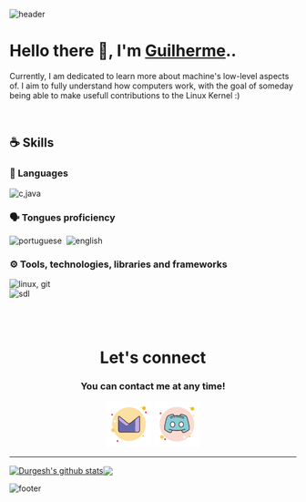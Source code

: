 ![header](https://capsule-render.vercel.app/api?type=waving&color=gradient&height=250&section=header&text=FireguiQueen,&desc=Backend%20developer&fontSize=55&fontAlignY=40&fontAlign=44&descAlignY=53&descAlign=53&animation=fadeIn)


# Hello there 👋, I'm <a href="https://github.com/FireguiQueen/FireguiQueen#tools-and-technologies">Guilherme</a>..
<!-- My interest in software development began when I realized the possibility of creating functionalities for online games that I used to play in my childhood. Since then, I've maintained this interest and constantly seek to create solutions for various problems! -->
Currently, I am dedicated to learn more about machine's low-level aspects of. I aim to fully understand how computers work, with the goal of someday being able to make usefull contributions to the Linux Kernel :)

<br>

## :coffee: Skills

### 👾 Languages
![c,java](https://skillicons.dev/icons?i=c,java&theme=light)
<!--
![c](https://img.shields.io/badge/C-00599C?style=for-the-badge&logo=c&logoColor=white)&nbsp;
![java](https://img.shields.io/badge/java-f94449?style=for-the-badge&logo=openjdk&logoColor=white)&nbsp;
-->

### 🗣️ Tongues proficiency
![portuguese](https://img.shields.io/badge/native-portuguese-eeb22d?style=for-the-badge)&nbsp;
![english](https://img.shields.io/badge/C1-english-2ea44f?style=for-the-badge)&nbsp;
<!-- ![German](https://img.shields.io/badge/A1-german-A67B5B?style=for-the-badge) &nbsp; -->

<!--
### Database
![MicrosoftSQLServer](https://img.shields.io/badge/Microsoft%20SQL%20Server-CC2927?style=for-the-badge&logo=microsoft%20sql%20server&logoColor=white) &nbsp;
![PostgreSQL](https://img.shields.io/badge/PostgreSQL-316192?style=for-the-badge&logo=postgresql&logoColor=white)&nbsp;
-->

### ⚙️ Tools, technologies, libraries and frameworks   
![linux, git](https://skillicons.dev/icons?i=linux,git&theme=light) <br>
![sdl](https://img.shields.io/badge/SDL-Simple%20DirectMedia%20Layer-6D70C6?style=square&logoColor=white)&nbsp;

<!--
![linux](https://img.shields.io/badge/Linux-FCC624?style=for-the-badge&logo=linux&logoColor=black)&nbsp;
![git](https://img.shields.io/badge/GIT-E44C30?style=for-the-badge&logo=git&logoColor=white)&nbsp;
--> 


<br>
<br>

<div style="text-align: center" align="center">
  <h1> Let's connect </h1> 
  <h3>You can contact me at any time!</h3> 
  <a href ="mailto: fireguiqueen@proton.me"> <img alt="prontmail" title="Prontmail" width="80" src="./assets/icons/proton.svg"></a>
  <!-- <a href="https://www.linkedin.com/in/guilhermepiress/"> <img alt="linkedin" title="Linkedin" width="80" src="./assets/icons/linkedin.svg"></a> -->
  <a href ="https://discord.com/users/402168526112292864"> <img alt="discord" title="Discord" width="80" src="./assets/icons/discord.svg"></a>
</div>

_______________________

<a href="https://github.com/anuraghazra/github-readme-stats"><img align="center" src="https://github-readme-stats.vercel.app/api?username=fireguiqueen&show_icons=true&include_all_commits=true&theme=transparent&hide_border=true" alt="Durgesh's github stats"/></a><a href="https://github.com/anuraghazra/github-readme-stats"><img align="center" src="https://github-readme-stats.vercel.app/api/top-langs/?username=fireguiqueen&layout=compact&theme=transparent&hide_border=true"/></a> 


![footer](https://capsule-render.vercel.app/api?type=waving&color=794acc&height=110&section=footer)



<!-- 
-- COURSES
## 👨‍🎓 Core Education
- Havard - _Computer Science 50 (CS50)_ 
- UFFS - _Digital Circuits_
- Computer Science Mathematical Fundamentals
-->  






